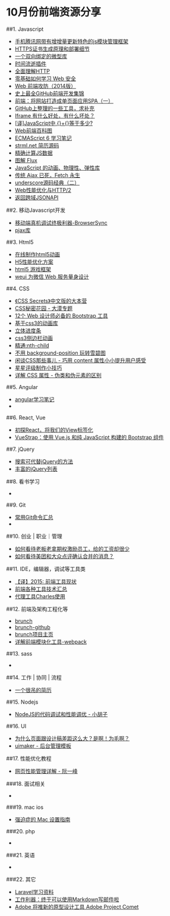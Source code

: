 # 10月份前端资源分享
##1. Javascript
- [手机腾讯网带有增增量更新特色的js模块管理框架](http://mt.tencent.com/)
- [HTTPS证书生成原理和部署细节](http://www.barretlee.com/blog/2015/10/05/how-to-build-a-https-server/)
- [一个双向绑定的微型库](https://github.com/gwendall/way.js)
- [时间流逝插件](http://pragmaticly.github.io/smart-time-ago/)
- [全面理解HTTP](http://www.jianshu.com/p/81632fea327c)
- [零基础如何学习 Web 安全](http://www.zhihu.com/question/21606800)
- [Web 前端攻防（2014版）](http://fex.baidu.com/blog/2014/06/web-sec-2014/)
- [史上最全GitHub前端开发集锦](https://github.com/dypsilon/frontend-dev-bookmarks)
- [前端：将网站打造成单页面应用SPA（一）](http://segmentfault.com/a/1190000002920768)
- [GitHub上整理的一些工具，求补充](http://segmentfault.com/q/1010000002404545)
- [Iframe 有什么好处，有什么坏处？](http://div.io/topic/855)
- [[译]JavaScript中,{}+{}等于多少?](http://www.cnblogs.com/ziyunfei/archive/2012/09/15/2685885.html)
- [Web前端百科图](http://f2er.info/article/1)
- [ECMAScript 6 学习笔记](http://imweb.io/topic/56168ec45d6f37745e8f4975)
- [strml.net 简历源码](https://github.com/STRML/strml.net)
- [精确计算JS数据](https://github.com/MikeMcl/decimal.js)
- [图解 Flux](http://zhuanlan.zhihu.com/FrontendMagazine/20263396)
- [JavaScript 的动画、物理性、弹性库](https://github.com/Popmotion/popmotion)
- [传统 Ajax 已死，Fetch 永生](https://github.com/camsong/blog/issues/2)
- [underscore源码经典（二）](http://yalishizhude.github.io/2015/10/12/underscore-source-2/)
- [Web性能优化与HTTP/2](http://mp.weixin.qq.com/s?__biz=MjM5Mzc0MDAwNw%3D%3D&hmsr=toutiao.io&idx=1&mid=212340809&sn=6d1b294f7f3c03907e68227d05920416&utm_medium=toutiao.io&utm_source=toutiao.io)
- [返回跨域JSONAPI](http://jsonp.afeld.me/)

##2. 移动Javascript开发
- [移动端真机调试终极利器-BrowserSync](http://www.codingserf.com/index.php/2015/03/browsersync/)
- [pjax库](https://github.com/Coffcer/coffce-pjax)

##3. Html5
- [在线制作html5动画](http://www.mugeda.com/animation/new?source=home)
- [H5性能优化方案](http://ddtalk.github.io/blog/2015/09/07/dingding-first/)
- [html5 游戏框架](http://phaser.io/)
- [weui 为微信 Web 服务量身设计](https://github.com/weui/weui)

##4. CSS
- [《CSS Secrets》中文版的大本营](https://github.com/cssmagic/CSS-Secrets)
- [CSS秘密花园 - 大漠专题](http://www.w3cplus.com/blog/tags/502.html)
- [12个 Web 设计师必备的 Bootstrap 工具](http://www.imooc.com/article/1452)
- [基于css3的动画库](http://anijs.github.io/)
- [立体进度条](http://tympanus.net/Tutorials/CSSProgress/)
- [css3侧边栏动画](https://github.com/codrops/SidebarTransitions)
- [精通:nth-child](http://www.webhek.com/misc/mastering-nth-child)
- [不用 background-position 玩转雪碧图](http://mp.weixin.qq.com/s?__biz=MzI1MTA2MDcyOQ==&mid=208835391&idx=1&sn=7e9a7dafdd390acb8812297aaf902144&scene=0&key=2877d24f51fa5384784566cb4056ec2617a6b61f8392e0787b814a760682b40514d2f74d9ca392ba237b46882ea5d16e&ascene=0&uin=MTA2Nzc4OTU%3D&devicetype=iMac+MacBookPro9%2C2+OSX+OSX+10.11+build(15A284)&version=11020201&pass_ticket=%2BAydg5Jv%2BWKCybKH6BYAtjxzLEch%2B98D4RLZ06jb1fs%3D)
- [闲谈CSS那些事儿 - 巧用 content 属性小小提升用户感受](http://mp.weixin.qq.com/s?__biz=MzI1MTA2MDcyOQ==&mid=208851383&idx=1&sn=1140f7cc5a4f30586f76d99635705fd6#rd)
- [星星评级制作小技巧](http://mp.weixin.qq.com/s?__biz=MzI1MTA2MDcyOQ==&mid=208893579&idx=1&sn=d384308802bb6670bcc410a138aa1830#rd)
- [详解 CSS 属性 - 伪类和伪元素的区别](http://segmentfault.com/a/1190000000484493)

##5. Angular
- [angular学习笔记](http://www.zouyesheng.com/angular.html)
- []()

##6. React, Vue
- [初探React，将我们的View标签化](http://www.cnblogs.com/yexiaochai/p/4853398.html)
- [VueStrap：使用 Vue.js 和纯 JavaScript 构建的 Bootstrap 组件](https://github.com/yuche/vue-strap)

##7. jQuery
- [搜索可代替jQuery的方法](http://youmightnotneedjquery.com/)
- [丰富的jQuery列表](http://www.w3cfuns.com/blog-5474887-5408844.html)


##8. 看书学习
- []()

##9. Git
- [常用Git命令汇总](http://www.jianshu.com/p/0f2ffa404ac1)
- []()

##10. 创业 | 职业｜管理
- [如何看待老板老拿期权激励员工，给的工资却很少](http://www.zhihu.com/question/29056889)
- [如何看待美团和大众点评确认合并的消息？](http://www.zhihu.com/question/36252531)

##11. IDE，编辑器，调试等工具类
- [【译】2015: 前端工具现状](http://www.w3ctech.com/topic/1513)
- [前端各种工具技术汇总](http://duoduo369.github.io/skill_issues/)
- [代理工具Charles使用](http://blog.csdn.net/jerryvon/article/details/22315947)

##12. 前端及架构工程化等
- [brunch](http://hao.jobbole.com/brunch/)
- [brunch-github](https://github.com/brunch/brunch)
- [brunch项目主页](http://brunch.io/)
- [详解前端模块化工具-webpack](http://www.cnblogs.com/skylar/p/webpack-module-bundler.html)

##13. sass
- []()

##14. 工作 | 协同 | 流程
- [一个很吊的简历](http://strml.net/)

##15. Nodejs
- [NodeJS的代码调试和性能调优 - 小胡子](http://www.barretlee.com/blog/2015/10/07/debug-nodejs-in-command-line/)

##16. UI
- [为什么页面跟设计稿差距这么大？是啊！为毛啊？](http://www.uisdc.com/design-just-stay-design)
- [uimaker - 后台管理模板](http://www.uimaker.com/uimakerdown/bstemplate/)

##17. 性能优化教程
- [网页性能管理详解 - 阮一峰](http://www.ruanyifeng.com/blog/2015/09/web-page-performance-in-depth.html)

###18. 面试相关
- []()

###19. mac ios
- [强迫症的 Mac 设置指南](https://github.com/macdao/ocds-guide-to-setting-up-mac)


###20. php
- []()


###21. 英语
- []()


###22. 其它
- [Laravel学习资料](https://github.com/chiraggude/awesome-laravel)
- [工作利器：终于可以使用Markdown写邮件啦](http://droidyue.com/blog/2014/08/26/write-emails-using-markdown-in-browsers/)
- [Adobe 将推新的原型设计工具 Adobe Project Comet](http://v.youku.com/v_show/id_XMTM1Mzc4ODk1Ng==.html?ep=CDYBSBZFL%2C1645143405%2CCDYBSBZFL%2C1645143405)


